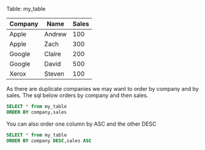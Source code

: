 Table: my_table

| Company | Name   | Sales |
| ------- | ------ | ----- |
| Apple   | Andrew | 100   |
| Apple   | Zach   | 300   |
| Google  | Claire | 200   |
| Google  | David  | 500   |
| Xerox   | Steven | 100   |

As there are duplicate companies we may want to order by company and by sales. The sql below orders by company and then sales.

```sql
SELECT * from my_table
ORDER BY company,sales
```

You can also order one column by ASC and the other DESC


```sql
SELECT * from my_table
ORDER BY company DESC,sales ASC
```
